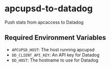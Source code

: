 # apcupsd-to-datadog

Push stats from apcaccess to Datadog

## Required Environment Variables

- `APCUPSD_HOST`: The host running apcupsd
- `DD_CLIENT_API_KEY`: An API key for Datadog
- `DD_HOST`: The hostname to use for Datadog